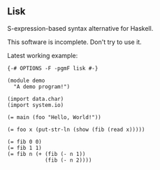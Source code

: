 Lisk
----

S-expression-based syntax alternative for Haskell.

This software is incomplete. Don't try to use it.

Latest working example:

    {-# OPTIONS -F -pgmF lisk #-}

    (module demo
      "A demo program!")

    (import data.char)
    (import system.io)

    (= main (foo "Hello, World!"))

    (= foo x (put-str-ln (show (fib (read x)))))

    (= fib 0 0)
    (= fib 1 1)
    (= fib n (+ (fib (- n 1))
                (fib (- n 2))))
